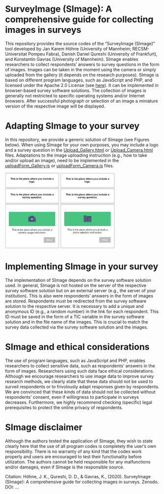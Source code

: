 # SurveyImage (SImage): A comprehensive guide for collecting images in surveys

This repository provides the source codes of the “SurveyImage (SImage)” tool developed by Jan Karem Höhne (University of Mannheim; RECSM-Universitat Pompeu Fabra), Danish Daniel Qureshi (University of Frankfurt), and Konstantin Gavras (University of Mannheim). SImage enables researchers to collect respondents’ answers to survey questions in the form of images. Images can be taken in the moment using the camera or simply uploaded from the gallery (it depends on the research purposes). SImage is based on different program languages, such as JavaScript and PHP, and licensed under the Apache 2.0 License (see [here](https://tldrlegal.com/license/apache-license-2.0-(apache-2.0)#fulltext)). It can be implemented in browser-based survey software solutions. The collection of images is generally not restricted to specific operating systems and/or Internet browsers. After successful photograph or selection of an image a miniature version of the respective image will be displayed.

# Adapting SImage to your survey

In this repository, we provide a generic solution of SImage (see Figures below). When using SImage for your own purposes, you may include a logo and a survey question in the [Upload_Gallery.html](/SImage/Upload_Gallery.html) or [Upload_Camera.html](/SImage/Upload_Camera.html) files. Adaptations to the image uploading instruction (e.g., how to take and/or upload an image), need to be implemented in the [uploadForm_Gallery.js](/SImage/uploadForm_Gallery.js) or [uploadForm_Camera.js](/SImage/uploadForm_Camera.js) files.

<p float="center">
    <img src="/img/Image_SImage_Camera.jpg" width="35%" />
    <img src="/img/Image_SImage_Gallery.jpg" width="35%" />
</p>

# Implementing SImage in your survey

The implementation of SImage depends on the survey software solution used. In general, SImage is not hosted on the server of the respective survey software solution but on an external server (e.g., the server of your institution). This is also were respondents’ answers in the form of images are stored. Respondents must be redirected from the survey software solution to the respective server. It is necessary to add a unique and anonymous ID (e.g., a random number) in the link for each respondent. This ID must be saved in the form of a TIC variable in the survey software solution and in the file name of the images. This is crucial to match the survey data collected via the survey software solution and the images.

# SImage and ethical considerations

The use of program languages, such as JavaScript and PHP, enables researchers to collect sensitive data, such as respondents’ answers in the form of images. Researchers using such data face ethical considerations. Although we encourage researchers to use image data to improve survey research methods, we clearly state that these data should not be used to surveil respondents or to frivolously adapt responses given by respondents. We are convinced that these kinds of data should not be collected without respondents’ consent, even if willingness to participate in surveys decreases. Furthermore, we highly recommend checking (specific) legal prerequisites to protect the online privacy of respondents.

# SImage disclaimer

Although the authors tested the application of SImage, they wish to state clearly here that the use of all program codes is completely the user’s own responsibility. There is no warranty of any kind that the codes work properly and users are encouraged to test their functionality before utilization. The authors cannot be held responsible for any malfunctions and/or damages, even if SImage is the responsible source.

Citation: Höhne, J. K., Qureshi, D. D., & Gavras, K., (2020). SurveyImage (SImage): A comprehensive guide for collecting images in surveys. Zenodo. DOI: …
